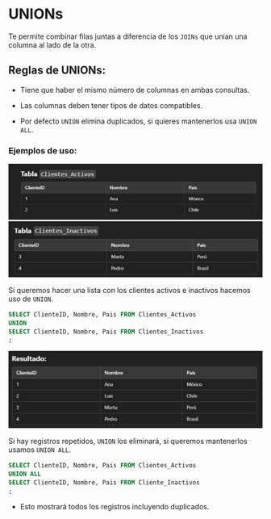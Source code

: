 # UNIONs

Te permite combinar filas juntas a diferencia de los `JOINs` que unian una columna al lado de la otra.

## Reglas de UNIONs:

- Tiene que haber el mismo número de columnas en ambas consultas.

- Las columnas deben tener tipos de datos compatibles.

- Por defecto `UNION` elimina duplicados, si quieres mantenerlos usa `UNION ALL`.

### Ejemplos de uso:

<img src="./src/clientes_activos.png">
<img src="./src/clientes_inactivos.png">

Si queremos hacer una lista con los clientes activos e inactivos hacemos uso de `UNION`.

```sql
SELECT ClienteID, Nombre, Pais FROM Clientes_Activos
UNION
SELECT ClienteID, Nombre, Pais FROM Clientes_Inactivos
;
```

<img src="./src/resultadoUNION.png">

Si hay registros repetidos, `UNION` los eliminará, si queremos mantenerlos usamos `UNION ALL`.

```sql
SELECT ClienteID, Nombre, Pais FROM Clientes_Activos
UNION ALL
SELECT ClienteID, Nombre, Pais FROM Cliente_Inactivos
; 
```

- Esto mostrará todos los registros incluyendo duplicados.